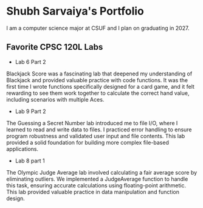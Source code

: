 
# Shubh Sarvaiya's Portfolio

I am a computer science major at CSUF and I plan on graduating in 2027.

## Favorite CPSC 120L Labs

* Lab 6 Part 2

Blackjack Score was a fascinating lab that deepened my understanding of Blackjack and provided valuable practice with code functions. It was the first time I wrote functions specifically designed for a card game, and it felt rewarding to see them work together to calculate the correct hand value, including scenarios with multiple Aces.

* Lab 9 Part 2

The Guessing a Secret Number lab introduced me to file I/O, where I learned to read and write data to files. I practiced error handling to ensure program robustness and validated user input and file contents. This lab provided a solid foundation for building more complex file-based applications.

* Lab 8 part 1

The Olympic Judge Average lab involved calculating a fair average score by eliminating outliers. We implemented a JudgeAverage function to handle this task, ensuring accurate calculations using floating-point arithmetic. This lab provided valuable practice in data manipulation and function design.
